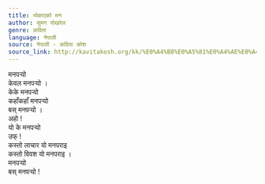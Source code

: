 ```yaml
---
title: भोकाएको मन
author: सुमन पोखरेल
genre: कविता
language: नेपाली
source: नेपाली - कविता कोश
source_link: http://kavitakosh.org/kk/%E0%A4%B8%E0%A5%81%E0%A4%AE%E0%A4%A8_%E0%A4%AA%E0%A5%8B%E0%A4%96%E0%A4%B0%E0%A5%87%E0%A4%B2
---
```


मनपर्‍यो  
केवल मनपर्‍यो ।  
केके मनपर्‍यो  
कहाँकहाँ मनपर्‍यो  
बस् मनपर्‍यो ।  
अहो !  
यो के मनपर्‍यो  
उफ् !  
कस्तो लाचार यो मनपराइ  
कस्तो विवश यो मनपराइ ।  
मनपर्‍यो  
बस् मनपर्‍यो !
